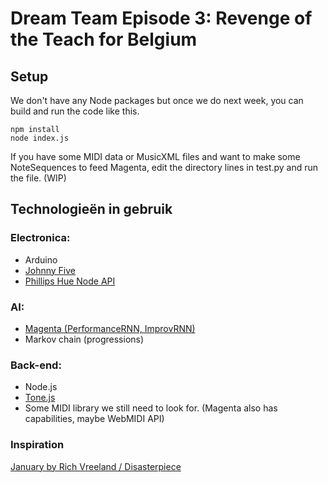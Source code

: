 # Dream Team Episode 3: Revenge of the Teach for Belgium

## Setup
We don't have any Node packages but once we do next week, you can build and run the code like this. 


```
npm install
node index.js
```


If you have some MIDI data or MusicXML files and want to make some NoteSequences to feed Magenta, edit the directory lines in test.py and run the file. (WIP)


## Technologieën in gebruik
### Electronica: 
- Arduino 
- [Johnny Five](http://johnny-five.io/)
- [Phillips Hue Node API](https://www.npmjs.com/package/node-hue-api)

### AI:          
- [Magenta (PerformanceRNN, ImprovRNN)](https://magenta.tensorflow.org/)
- Markov chain (progressions)

### Back-end:    
- Node.js
- [Tone.js](https://tonejs.github.io/)
- Some MIDI library we still need to look for. (Magenta also has capabilities, maybe WebMIDI API)


### Inspiration

[January by Rich Vreeland / Disasterpiece](https://github.com/richvreeland/hf-january)
